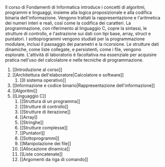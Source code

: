Il corso di Fondamenti di Informatica introduce i concetti di algoritmi, programmi e linguaggi, insieme alla logica proposizionale e alla codifica binaria dell'informazione. Vengono trattati la rappresentazione e l'aritmetica dei numeri interi e reali, così come la codifica dei caratteri. La programmazione, con riferimento al linguaggio C, copre la sintassi, le strutture di controllo, e l'astrazione sui dati con tipi base, array, struct e puntatori. I sottoprogrammi vengono studiati per la programmazione modulare, inclusi il passaggio dei parametri e la ricorsione. Le strutture dati dinamiche, come liste collegate, e persistenti, come i file, vengono esplorate. L'attività di laboratorio è facoltativa ma essenziale per acquisire pratica nell'uso del calcolatore e nelle tecniche di programmazione.

1. [[Introduzione al corso]]
2. [[Architettura dell'elaboratore|Calcolatore e software]]
	1. [[Il sistema operativo]]
3. [[Informazione e codice binario|Rappresentazione dell'informazione]]
4. [[Algoritmi]]
5. [[Linguaggio C]]
	1. [[Struttura di un programma]]
	2. [[Strutture di controllo]]
	3. [[Strutture di iterazione]]
	4. [[Array]]
	5. [[Stringhe]]
	6. [[Strutture complesse]]
	7. [[Puntatori]]
	8. [[Sottoprogrammi]]
	9. [[Manipolazione dei file]]
	10. [[Allocazione dinamica]]
	11. [[Liste concatenate]]
	12. [[Argomenti da riga di comando]]

